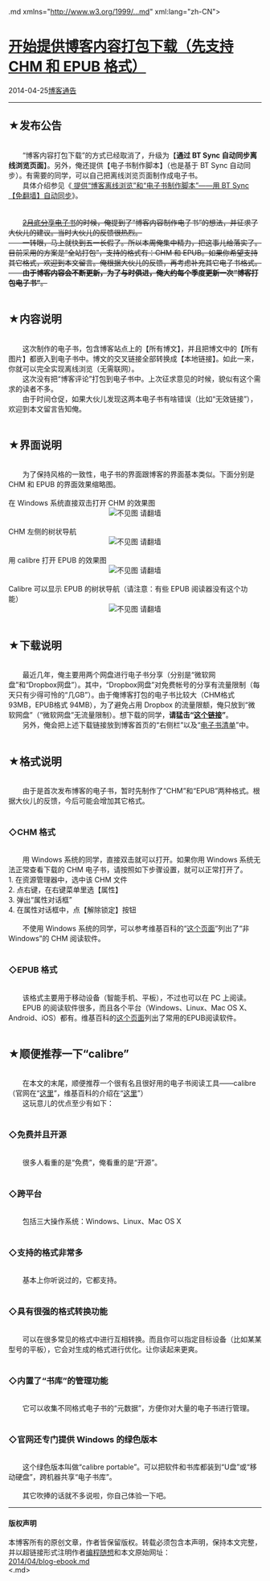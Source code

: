 <!DOCTYPE.md>
.md xmlns="http://www.w3.org/1999/...md" xml:lang="zh-CN">
<head>
<meta http-equiv="Content-Type" content="text.md; charset=utf-8" />
<meta name="generator" content="Python script by program.think@gmail.com" />
<meta name="provider" content="program-think.blogspot.com" />
<link type="text/css" rel="stylesheet" href="../../css/program-think.css" />
<title>开始提供博客内容打包下载（先支持 CHM 和 EPUB 格式） - 编程随想的博客</title>
</head>
<body>
<div id="main" style="width:100%;">
<h1><a href="../../index.md" title="回到首页">开始提供博客内容打包下载（先支持 CHM 和 EPUB 格式）</a></h1>
<div class="post-info"><span class="date-header">2014-04-25</span><a href="../../tags/E58D9AE5AEA2E9809AE5918A.md" class="tag">博客通告</a> </div>
<hr>
<div class="post">
<h2>★发布公告</h2><br />&#12288;&#12288;“博客内容打包下载”的方式已经取消了，升级为【<b>通过 BT Sync 自动同步离线浏览页面</b>】。另外，俺还提供【电子书制作脚本】（也是基于 BT Sync 自动同步）。有需要的同学，可以自己把离线浏览页面制作成电子书。<br />&#12288;&#12288;具体介绍参见《<a href="../../2015/03/blog-sync.md"> 提供“博客离线浏览”和“电子书制作脚本”——用 BT Sync【免翻墙】自动同步</a>》。<a name='more'></a><!--program-think--><br /><br /><br />&#12288;&#12288;<del><a href="../../2014/02/share-books.md">2月底分享电子书</a>的时候，俺提到了“博客内容制作电子书”的想法，并征求了大伙儿的建议。当时大伙儿的反馈很热烈。<br />&#12288;&#12288;一转眼，马上就快到五一长假了。所以本周俺集中精力，把这事儿给落实了。目前采用的方案是“全站打包”，支持的格式有：CHM 和 EPUB。如果你希望支持其它格式，欢迎到本文留言。俺根据大伙儿的反馈，再考虑补充其它电子书格式。<!--more--><br />&#12288;&#12288;<b>由于博客内容会不断更新，为了与时俱进，俺大约每个季度更新一次“博客打包电子书”</b>。</del><br /><br /><h2>★内容说明</h2><br />&#12288;&#12288;这次制作的电子书，包含博客站点上的【所有博文】，并且把博文中的【所有图片】都嵌入到电子书中。博文的交叉链接全部转换成【本地链接】。如此一来，你就可以完全实现离线浏览（无需联网）。<br />&#12288;&#12288;这次没有把“博客评论”打包到电子书中。上次征求意见的时候，貌似有这个需求的读者不多。<br />&#12288;&#12288;由于时间仓促，如果大伙儿发现这两本电子书有啥错误（比如“无效链接”），欢迎到本文留言告知俺。<br /><br /><h2>★界面说明</h2><br />&#12288;&#12288;为了保持风格的一致性，电子书的界面跟博客的界面基本类似。下面分别是 CHM 和 EPUB 的界面效果缩略图。<br /><br />在 Windows 系统直接双击打开 CHM 的效果图<br /><center><img src="../../images/2014/04/eX16PWG_h4A9OHSD0y45SiuinEZZWl50EN_FWphQMMtmvTc-pvGbvXDnljubstUXsSw6-mYHGlroYMfB8nJdg_wU_XQkzV8Z_pcVJCPdsdY87KnaM-em-DonOlFvOGjIeGAA" alt="不见图 请翻墙"></center><br />CHM 左侧的树状导航<br /><center><img src="../../images/2014/04/4FyKFm_QG3Q6upXB8UUWobGpilSpEEJLR0ST3vAPKHIddZo9GQtfksiqnOt7SgsgOzuYtZfdEsCmojTXOtIaOk6JRdKa7J_BGMgGpjN7FSaYg6sWUNjTxSOemuAzVSV147XY" alt="不见图 请翻墙"></center><br />用 calibre 打开 EPUB 的效果图<br /><center><img src="../../images/2014/04/c8A3MNL2zef8I589g1LywTYuBPeW80BCU8hH2x_YsUm60-uy0h19BmR5JUxJmLTLGtaplOk_OOd0ve2jZJfyi1z3eQgaAlJtL7JoNB6p9ESRs2U2Y0RIzPxFIvFjnygJhXex" alt="不见图 请翻墙"></center><br />Calibre 可以显示 EPUB 的树状导航（请注意：有些 EPUB 阅读器没有这个功能）<br /><center><img src="../../images/2014/04/bMp1S-KJoPqZjk39jFvAfajNQuajk9wkzLu5QFej26XwuE8xW8xa7C0y616StvzHO2hzY295B2Pa58M7i8UIDtvIBMOD-xUbGclUuJ3s8J9i6OHKKhwlDIzHwxO43KDeyKY-" alt="不见图 请翻墙"></center><br /><h2>★下载说明</h2><br />&#12288;&#12288;最近几年，俺主要用两个网盘进行电子书分享（分别是“微软网盘”和“Dropbox网盘”）。其中，“Dropbox网盘”对免费帐号的分享有流量限制（每天只有少得可怜的“几GB”）。由于俺博客打包的电子书比较大（CHM格式 93MB，EPUB格式 94MB），为了避免占用 Dropbox 的流量限额，俺只放到“微软网盘”（“微软网盘”无流量限制）。想下载的同学，<b>请猛击“<a href="https://onedrive.live.com/redir?resid=F5B0090663FEEADA!1010" target="_blank" rel="nofollow">这个链接</a>”</b>。<br />&#12288;&#12288;另外，俺会把上述下载链接放到博客首页的“右侧栏”以及“<a href="https://code.google.com/p/program-think/wiki/Books" target="_blank">电子书清单</a>”中。<br /><br /><h2>★格式说明</h2><br />&#12288;&#12288;由于是首次发布博客的电子书，暂时先制作了“CHM”和“EPUB”两种格式。根据大伙儿的反馈，今后可能会增加其它格式。<br /><br /><h3>◇CHM 格式</h3><br />&#12288;&#12288;用 Windows 系统的同学，直接双击就可以打开。如果你用 Windows 系统无法正常查看下载的 CHM 电子书，请按照如下步骤设置，就可以正常打开了。<br />1. 在资源管理器中，选中该 CHM 文件<br />2. 点右键，在右键菜单里选【属性】<br />3. 弹出“属性对话框”<br />4. 在属性对话框中，点【解除锁定】按钮 <br /><br />&#12288;&#12288;不使用 Windows 系统的同学，可以参考维基百科的“<a href="https://en.wikipedia.org/wiki/Microsoft_Compiled_HTML_Help" target="_blank" rel="nofollow">这个页面</a>”列出了“非Windows”的 CHM 阅读软件。<br /><br /><h3>◇EPUB 格式</h3><br />&#12288;&#12288;该格式主要用于移动设备（智能手机、平板），不过也可以在 PC 上阅读。<br />&#12288;&#12288;EPUB 的阅读软件很多，而且各个平台（Windows、Linux、Mac OS X、Android、iOS）都有。维基百科的<a href="https://zh.wikipedia.org/wiki/EPUB" target="_blank" rel="nofollow">这个页面</a>列出了常用的EPUB阅读软件。<br /><br /><h2>★顺便推荐一下“calibre”</h2><br />&#12288;&#12288;在本文的末尾，顺便推荐一个很有名且很好用的电子书阅读工具——calibre（官网在“<a href="http://www.calibre-ebook.com/" target="_blank" rel="nofollow">这里</a>”，维基百科的介绍在“<a href="https://zh.wikipedia.org/wiki/Calibre" target="_blank" rel="nofollow">这里</a>”）<br />&#12288;&#12288;这玩意儿的优点至少有如下：<br /><br /><h3>◇免费并且开源</h3><br />&#12288;&#12288;很多人看重的是“免费”，俺看重的是“开源”。<br /><br /><h3>◇跨平台</h3><br />&#12288;&#12288;包括三大操作系统：Windows、Linux、Mac OS X<br /><br /><h3>◇支持的格式非常多</h3><br />&#12288;&#12288;基本上你听说过的，它都支持。<br /><br /><h3>◇具有很强的格式转换功能</h3><br />&#12288;&#12288;可以在很多常见的格式中进行互相转换。而且你可以指定目标设备（比如某某型号的平板），它会对生成的格式进行优化。让你读起来更爽。<br /><br /><h3>◇内置了“书库”的管理功能</h3><br />&#12288;&#12288;它可以收集不同格式电子书的“元数据”，方便你对大量的电子书进行管理。<br /><br /><h3>◇官网还专门提供 Windows 的绿色版本</h3><br />&#12288;&#12288;这个绿色版本叫做“calibre portable”。可以把软件和书库都装到“U盘”或“移动硬盘”，跨机器共享“电子书库”。<br /><br />&#12288;&#12288;其它吹捧的话就不多说啦，你自己体验一下吧。<div class="blogger-post-footer">
</div>
<hr>
<div class="copyright">
<h4>版权声明</h4>
本博客所有的原创文章，作者皆保留版权。转载必须包含本声明，保持本文完整，并以超链接形式注明作者<a href="mailto:program.think@gmail.com">编程随想</a>和本文原始网址：<br>
<a href="2014/04/blog-ebook.md">2014/04/blog-ebook.md</a>
</div>
</div>
</body>
<.md>
